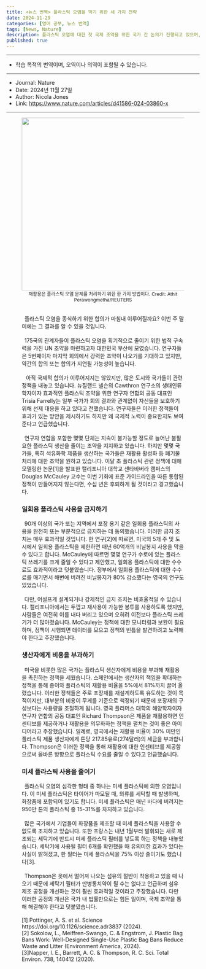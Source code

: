 ```yaml
---
title: <뉴스 번역> 플라스틱 오염을 막기 위한 세 가지 전략
date: 2024-11-29
categories: [영어 공부, 뉴스 번역]
tags: [News, Nature]
description: 플라스틱 오염에 대한 첫 국제 조약을 위한 국가 간 논의가 진행되고 있으며, 금지와 인센티브로 차이를 만들어낼 수 있다는 연구가 제안되었다
published: true
---
```


***

* 학습 목적의 번역이며, 오역이나 의역이 포함될 수 있습니다.

***

* Journal: Nature
* Date: 2024년 11월 27일
* Author: Nicola Jones
* Link: <https://www.nature.com/articles/d41586-024-03860-x>

***
<figure align="center">
  <img src="https://media.nature.com/w1248/magazine-assets/d41586-024-03860-x/d41586-024-03860-x_27720384.jpg?as=webp" width="600px" height="450px" alt="">
  <figcaption style="font-size:12px">재활용은 플라스틱 오염 문제를 처리하기 위한 한 가지 방법이다. Credit: Athit Perawongmetha/REUTERS</figcaption>
  <br/>

<p style="text-align: left">
&ensp;플라스틱 오염을 종식하기 위한 합의가 마침내 이루어질까요? 이번 주 말미에는 그 결과를 알 수 있을 것입니다.<br/><br/>
&ensp;175국의 관계자들이 플라스틱 오염을 획기적으로 줄이기 위한 법적 구속력을 가진 UN 조약을 마련하고자 대한민국 부산에 모였습니다. 연구자들은 5번째이자 마지막 회의에서 강력한 조약이 나오기를 기대하고 있지만, 약간의 합의 또는 합의가 지연될 가능성이 높습니다.<br/><br/>
&ensp; 아직 국제적 합의가 이루어지지는 않았지만, 많은 도시와 국가들이 관련 정책을 내놓고 있습니다. 뉴질랜드 넬슨의 Cawthron 연구소의 생태인류학자이자 효과적인 플라스틱 조약을 위한 연구자 연합의 공동 대표인 Trisia Farrelly는 일부 국가가 회의 결과와 관계없이 자신들을 보호하기 위해 선제 대응을 하고 있다고 전했습니다. 연구자들은 이러한 정책들이 효과가 있는 방안을 제시하기도 하지만 왜 국제적 노력이 중요한지도 보여준다고 언급했습니다.<br/><br/>
&ensp;연구자 연합을 포함한 몇몇 단체는 지속이 불가능할 정도로 늘어난 불필요한 플라스틱 생산을 줄이는 조약을 지지하고 있습니다. 하지만 몇몇 국가들, 특히 석유화학 제품을 생산하는 국가들은 재활용 활성화 등 폐기물 처리에 대한 조약을 원하고 있습니다. 이달 초 플라스틱 관련 정책에 대해 모델링한 논문[1]을 발표한 캘리포니아 대학교 샌타바버라 캠퍼스의 Douglas McCauley 교수는 이번 기회에 표준 가이드라인을 따른 통합된 정책이 만들어지지 않는다면, 수십 년은 후퇴하게 될 것이라고 경고했습니다.<br/>
</p>

<h3 style="text-align: left">일회용 플라스틱 사용을 금지하기</h3>

<p style="text-align: left">
&ensp;90개 이상의 국가 또는 지역에서 포장 용기 같은 일회용 플라스틱의 사용을 완전히 또는 부분적으로 금지하는 데 동의했습니다. 이러한 금지 조치는 매우 효과적일 것입니다. 한 연구[2]에 따르면, 미국의 5개 주 및 도시에서 일회용 플라스틱을 제한하면 매년 60억개의 비닐봉지 사용을 막을 수 있다고 합니다. McCauley에 따르면 몇몇 연구가 수로에 있는 플라스틱 쓰레기를 크게 줄일 수 있다고 제안했고, 일회용 플라스틱에 대한 수수료도 효과적이라고 덧붙였습니다. 정부에서 일회용 플라스틱에 대한 수수료를 매기면서 해변에 버려진 비닐봉지가 80% 감소했다는 영국의 연구도 있었습니다.<br/><br/>
&ensp;다만, 어설프게 설계되거나 강제적인 금지 조치는 비효율적일 수 있습니다. 캘리포니아에서는 두껍고 재사용이 가능한 봉투를 사용하도록 했지만, 사람들은 여전히 이를 내다 버리고 있으며 오히려 이전보다 플라스틱 쓰레기가 더 많아졌습니다. McCauley는 정책에 대한 모니터링과 보완이 필요하며, 정책이 시행되면 데이터를 모으고 정책의 빈틈을 발견하려고 노력해야 한다고 주장했습니다.<br/>
</p>

<h3 style="text-align: left">생산자에게 비용을 부과하기</h3>

<p style="text-align: left">
&ensp;미국을 비롯한 많은 국가는 플라스틱 생산자에게 비용을 부과해 재활용을 촉진하는 정책을 세웠습니다. 스페인에서는 생산자의 책임을 확대하는 정책을 통해 종이와 플라스틱의 재활용 비율을 5%에서 81%까지 끌어 올렸습니다. 이러한 정책들은 주로 포장재를 재설계하도록 유도하는 것이 목적이지만, 대부분의 비용이 무게를 기준으로 책정되기 때문에 포장재의 구성보다는 사용량을 조절하게 됩니다. 영국 플리머스 대학의 해양학자이자 연구자 연합의 공동 대표인 Richard Thompson은 제품을 재활용하면 인센티브를 제공하거나 재활용을 의무화하는 정책을 펼치는 것이 좋은 아이디어라고 주장했습니다. 일례로, 영국에서는 재활용 비율이 30% 미만인 플라스틱 제품 생산자에게 톤당 217.85유로(274달러)의 세금을 부과합니다. Thompson은 이러한 정책을 통해 재활용에 대한 인센티브를 제공함으로써 올바른 방향으로 플라스틱 수요를 줄일 수 있다고 언급했습니다.<br/>
</p>

<h3 style="text-align: left">미세 플라스틱 사용을 줄이기</h3>

<p style="text-align: left">
&ensp;플라스틱 오염의 심각한 형태 중 하나는 미세 플라스틱에 의한 오염입니다. 이 미세 플라스틱은 타이어가 마모될 때, 의류를 세탁할 때 발생하며, 화장품에 포함되어 있기도 합니다. 미세 플라스틱은 매년 바다에 버려지는 950만 톤의 플라스틱 중 15-31%를 차지하고 있습니다.<br/><br/>
&ensp;많은 국가에서 기업들이 화장품을 제조할 때 미세 플라스틱을 사용할 수 없도록 조치하고 있습니다. 또한 프랑스는 내년 1월부터 발휘되는 새로 제조되는 세탁기에 반드시 미세 플라스틱 필터를 넣도록 하는 정책을 내놓았습니다. 세탁기에 사용될 필터 6개를 확인했을 때 유의미한 효과가 있다는 사실이 밝혀졌고, 한 필터는 미세 플라스틱을 75% 이상 줄이기도 했습니다[3].<br/><br/>
&ensp;Thompson은 옷에서 떨어져 나오는 섬유의 절반이 착용하고 있을 때 나오기 때문에 세탁기 필터가 만병통치약이 될 수는 없다고 언급하며 섬유 제조 공정을 개선하는 것이 훨씬 효과적일 것이라고 주장했습니다. 다만 이러한 공정의 개선은 국가 내 법률만으로는 힘든 일이며, 국제 조약을 통해 해결해야 한다고 덧붙였습니다.<br/><br/>
[1] Pottinger, A. S. et al. Science https://doi.org/10.1126/science.adr3837 (2024).<br/>
[2] Sokolow, L., Meiffren-Swango, C. & Engstrom, J. Plastic Bag Bans Work: Well-Designed Single-Use Plastic Bag Bans Reduce Waste and Litter (Environment America, 2024).<br/>
[3]Napper, I. E., Barrett, A. C. & Thompson, R. C. Sci. Total Environ. 738, 140412 (2020).<br/>
</p>
